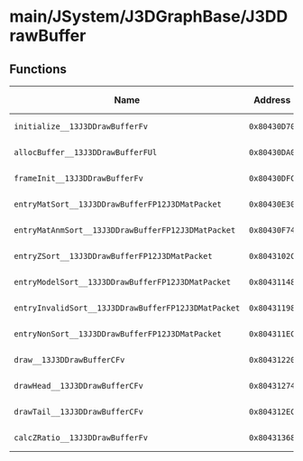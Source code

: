 # main/JSystem/J3DGraphBase/J3DDrawBuffer

## Functions

| Name | Address | Match % |
|------|---------|---------|
| `initialize__13J3DDrawBufferFv` | `0x80430D70` | :x: (0.0%) |
| `allocBuffer__13J3DDrawBufferFUl` | `0x80430DA0` | :x: (0.0%) |
| `frameInit__13J3DDrawBufferFv` | `0x80430DFC` | :x: (0.0%) |
| `entryMatSort__13J3DDrawBufferFP12J3DMatPacket` | `0x80430E30` | :x: (0.0%) |
| `entryMatAnmSort__13J3DDrawBufferFP12J3DMatPacket` | `0x80430F74` | :x: (0.0%) |
| `entryZSort__13J3DDrawBufferFP12J3DMatPacket` | `0x8043102C` | :x: (0.0%) |
| `entryModelSort__13J3DDrawBufferFP12J3DMatPacket` | `0x80431148` | :x: (0.0%) |
| `entryInvalidSort__13J3DDrawBufferFP12J3DMatPacket` | `0x80431198` | :x: (0.0%) |
| `entryNonSort__13J3DDrawBufferFP12J3DMatPacket` | `0x804311EC` | :x: (0.0%) |
| `draw__13J3DDrawBufferCFv` | `0x80431220` | :x: (0.0%) |
| `drawHead__13J3DDrawBufferCFv` | `0x80431274` | :x: (0.0%) |
| `drawTail__13J3DDrawBufferCFv` | `0x804312EC` | :x: (0.0%) |
| `calcZRatio__13J3DDrawBufferFv` | `0x80431368` | :x: (0.0%) |